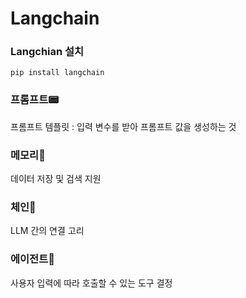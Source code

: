 # Langchain

### Langchian 설치

    pip install langchain

### 프롬프트📟
프롬프트 템플릿 : 입력 변수를 받아 프롬프트 값을 생성하는 것

### 메모리💾
데이터 저장 및 검색 지원

### 체인🔗
LLM 간의 연결 고리

### 에이전트🤖
사용자 입력에 따라 호출할 수 있는 도구 결정


